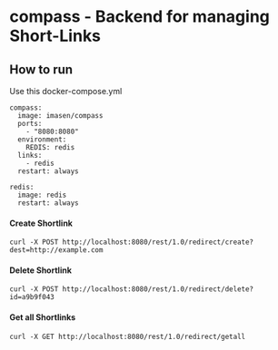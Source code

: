 # compass - Backend for managing Short-Links

## How to run
Use this docker-compose.yml

<pre><code>compass:
  image: imasen/compass
  ports:
    - "8080:8080"
  environment:
    REDIS: redis
  links:
    - redis
  restart: always

redis:
  image: redis
  restart: always</pre></code>

#### Create Shortlink
<pre><code>curl -X POST http://localhost:8080/rest/1.0/redirect/create?dest=http://example.com</code></pre>

#### Delete Shortlink
<pre><code>curl -X POST http://localhost:8080/rest/1.0/redirect/delete?id=a9b9f043</code></pre>

#### Get all Shortlinks
<pre><code>curl -X GET http://localhost:8080/rest/1.0/redirect/getall</code></pre>
